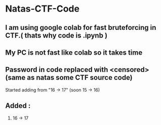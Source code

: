 # Natas-CTF-Code

## I am using google colab for fast bruteforcing in CTF.( thats why code is .ipynb )
## My PC is not fast like colab so it takes time

## Password in code replaced with \<censored\> (same as natas some CTF source code)

Started adding from "16 -> 17" (soon 15 -> 16)

## Added : 
1. 16 -> 17
